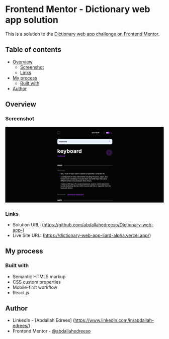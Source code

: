 # Frontend Mentor - Dictionary web app solution

This is a solution to the [Dictionary web app challenge on Frontend Mentor](https://www.frontendmentor.io/challenges/dictionary-web-app-h5wwnyuKFL).

## Table of contents

- [Overview](#overview)
  - [Screenshot](#screenshot)
  - [Links](#links)
- [My process](#my-process)
  - [Built with](#built-with)
- [Author](#author)

## Overview

### Screenshot

![Desktop Preview](./public/images/Screenshot.png)

### Links

- Solution URL: (https://github.com/abdallahedreeso/Dictionary-web-app-)
- Live Site URL: (https://dictionary-web-app-liard-alpha.vercel.app/)

## My process

### Built with

- Semantic HTML5 markup
- CSS custom properties
- Mobile-first workflow
- React.js

## Author

- LinkedIn - [Abdallah Edrees] (https://www.linkedin.com/in/abdallah-edrees/)
- Frontend Mentor - [@abdallahedreeso](https://www.frontendmentor.io/profile/abdallahedreeso)
